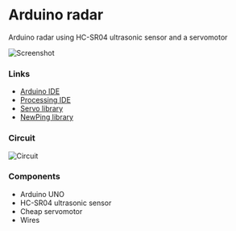 # Arduino radar
Arduino radar using HC-SR04 ultrasonic sensor and a servomotor

![Screenshot](https://cloud.githubusercontent.com/assets/12819691/10774088/7bba5796-7cff-11e5-99f5-6969e53a984e.png)

### Links
- [Arduino IDE](https://www.arduino.cc/en/Main/Software)
- [Processing IDE](https://processing.org/download/)
- [Servo library](https://www.arduino.cc/en/Reference/Servo)
- [NewPing library](http://playground.arduino.cc/Code/NewPing)

### Circuit
![Circuit](https://cloud.githubusercontent.com/assets/12819691/10774890/9a682358-7d04-11e5-90f0-0be61d23445f.png)

### Components
- Arduino UNO
- HC-SR04 ultrasonic sensor
- Cheap servomotor
- Wires
